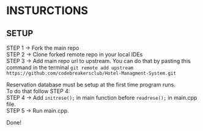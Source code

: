# INSTURCTIONS
## SETUP
STEP 1 -> Fork the main repo\
STEP 2 -> Clone forked remote repo in your local IDEs\
STEP 3 -> Add main repo url to upstream. You can do that by pasting this command in the terminal `git remote add upstream https://github.com/codebreakersclub/Hotel-Managment-System.git`

Reservation database must be setup at the first time program runs.\
To do that follow STEP 4:\
STEP 4 -> Add `initrese();` in main function before `readrese();` in main.cpp file.\
STEP 5 -> Run main.cpp. 

Done!
